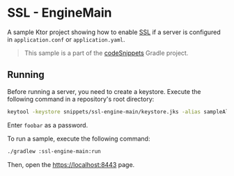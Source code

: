 # SSL - EngineMain

A sample Ktor project showing how to enable [SSL](https://ktor.io/docs/ssl.html) if a server is configured in `application.conf` or `application.yaml`.
> This sample is a part of the [codeSnippets](../../README.md) Gradle project.

## Running

Before running a server, you need to create a keystore. Execute the following command in a repository's root directory:

```Bash
keytool -keystore snippets/ssl-engine-main/keystore.jks -alias sampleAlias -genkeypair -keyalg RSA -keysize 4096 -validity 3 -dname 'CN=localhost, OU=ktor, O=ktor, L=Unspecified, ST=Unspecified, C=US' -ext 'SAN:c=DNS:localhost,IP:127.0.0.1'
```
Enter `foobar` as a password.

To run a sample, execute the following command:
```bash
./gradlew :ssl-engine-main:run
```

Then, open the [https://localhost:8443](https://localhost:8443) page.
